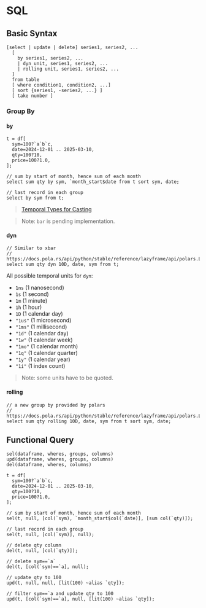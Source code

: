 # SQL

## Basic Syntax

```
[select | update | delete] series1, series2, ...
  [
    by series1, series2, ...
    | dyn unit, series1, series2, ...
    | rolling unit, series1, series2, ...
  ]
  from table
  [ where condition1, condition2, ...]
  [ sort {series1, -series2, ...} ]
  [ take number ]
```

### Group By

#### by

```jasmine
t = df[
  sym=100?`a`b`c,
  date=2024-12-01 .. 2025-03-10,
  qty=100?10,
  price=100?1.0,
];

// sum by start of month, hence sum of each month
select sum qty by sym, `month_start$date from t sort sym, date;

// last record in each group
select by sym from t;
```

> [Temporal Types for Casting](data-type.md#temporal-types-for-casting)

> Note: `bar` is pending implementation.

#### dyn

```
// Similar to xbar
// https://docs.pola.rs/api/python/stable/reference/lazyframe/api/polars.LazyFrame.group_by_dynamic.html
select sum qty dyn 10D, date, sym from t;
```

All possible temporal units for `dyn`:

- `1ns` (1 nanosecond)
- `1s` (1 second)
- `1m` (1 minute)
- `1h` (1 hour)
- `1D` (1 calendar day)
- `"1us"` (1 microsecond)
- `"1ms"` (1 millisecond)
- `"1d"` (1 calendar day)
- `"1w"` (1 calendar week)
- `"1mo"` (1 calendar month)
- `"1q"` (1 calendar quarter)
- `"1y"` (1 calendar year)
- `"1i"` (1 index count)

> Note: some units have to be quoted.

#### rolling

```
// a new group by provided by polars
// https://docs.pola.rs/api/python/stable/reference/lazyframe/api/polars.LazyFrame.rolling.html
select sum qty rolling 10D, date, sym from t sort sym, date;
```

## Functional Query

```jasmine
sel(dataframe, wheres, groups, columns)
upd(dataframe, wheres, groups, columns)
del(dataframe, wheres, columns)
```

```jasmine
t = df[
  sym=100?`a`b`c,
  date=2024-12-01 .. 2025-03-10,
  qty=100?10,
  price=100?1.0,
];

// sum by start of month, hence sum of each month
sel(t, null, [col(`sym), `month_start$col(`date)], [sum col(`qty)]);

// last record in each group
sel(t, null, [col(`sym)], null);

// delete qty column
del(t, null, [col(`qty)]);

// delete sym==`a`
del(t, [col(`sym)==`a], null);

// update qty to 100
upd(t, null, null, [lit(100) ~alias `qty]);

// filter sym==`a and update qty to 100
upd(t, [col(`sym)==`a], null, [lit(100) ~alias `qty]);
```
